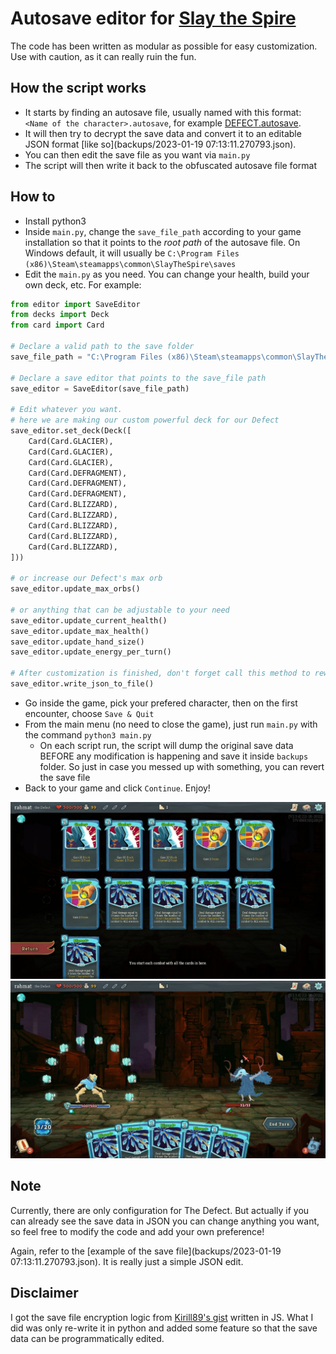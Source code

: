 # Autosave editor for [Slay the Spire](https://store.steampowered.com/app/646570/Slay_the_Spire/)

The code has been written as modular as possible for easy customization. Use with caution, as it can really ruin the fun. 

## How the script works
- It starts by finding an autosave file, usually named with this format: `<Name of the character>.autosave`, for example [DEFECT.autosave](saves/DEFECT.autosave).
- It will then try to decrypt the save data and convert it to an editable JSON format [like so](backups/2023-01-19 07:13:11.270793.json).
- You can then edit the save file as you want via `main.py`
- The script will then write it back to the obfuscated autosave file format

## How to
- Install python3 
- Inside `main.py`, change the `save_file_path` according to your game installation so that it points to the *root path* of the autosave file. On Windows default, it will usually be `C:\Program Files (x86)\Steam\steamapps\common\SlayTheSpire\saves`
- Edit the `main.py` as you need. You can change your health, build your own deck, etc. For example:

```python
from editor import SaveEditor
from decks import Deck
from card import Card

# Declare a valid path to the save folder
save_file_path = "C:\Program Files (x86)\Steam\steamapps\common\SlayTheSpire\saves"

# Declare a save editor that points to the save_file path
save_editor = SaveEditor(save_file_path)

# Edit whatever you want.
# here we are making our custom powerful deck for our Defect
save_editor.set_deck(Deck([
    Card(Card.GLACIER),
    Card(Card.GLACIER),
    Card(Card.GLACIER),
    Card(Card.DEFRAGMENT),
    Card(Card.DEFRAGMENT),
    Card(Card.DEFRAGMENT),
    Card(Card.BLIZZARD),
    Card(Card.BLIZZARD),
    Card(Card.BLIZZARD),
    Card(Card.BLIZZARD),
    Card(Card.BLIZZARD),
]))

# or increase our Defect's max orb
save_editor.update_max_orbs()

# or anything that can be adjustable to your need
save_editor.update_current_health()
save_editor.update_max_health()
save_editor.update_hand_size()
save_editor.update_energy_per_turn()

# After customization is finished, don't forget call this method to rewrite the save data back to where it belongs
save_editor.write_json_to_file()
```

- Go inside the game, pick your prefered character, then on the first encounter, choose `Save & Quit`
- From the main menu (no need to close the game), just run `main.py` with the command `python3 main.py`
  - On each script run, the script will dump the original save data BEFORE any modification is happening and save it inside `backups` folder. So just in case you messed up with something, you can revert the save file 
- Back to your game and click `Continue`. Enjoy!

![](assets/result-1.jpg)
![](assets/result-2.jpg)

## Note

Currently, there are only configuration for The Defect. 
But actually if you can already see the save data in JSON you can change anything you want, 
so feel free to modify the code and add your own preference!

Again, refer to the [example of the save file](backups/2023-01-19 07:13:11.270793.json). It is really just a simple JSON edit.

## Disclaimer

I got the save file encryption logic from [Kirill89's gist](https://gist.github.com/Kirill89/514edad0ac80af7dfc036871ccf0f877) written in JS. What I did was only re-write it in python and added some feature so that the save data can be programmatically edited.
